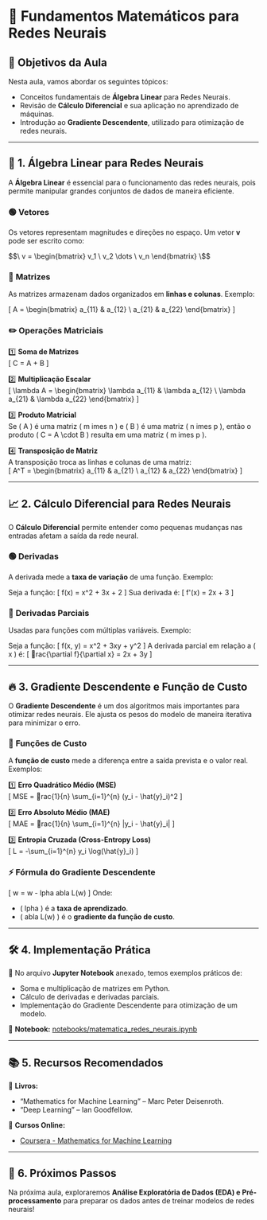 # 📌 Fundamentos Matemáticos para Redes Neurais

## 🎯 Objetivos da Aula
Nesta aula, vamos abordar os seguintes tópicos:
- Conceitos fundamentais de **Álgebra Linear** para Redes Neurais.
- Revisão de **Cálculo Diferencial** e sua aplicação no aprendizado de máquinas.
- Introdução ao **Gradiente Descendente**, utilizado para otimização de redes neurais.

---

## 🔢 1. Álgebra Linear para Redes Neurais
A **Álgebra Linear** é essencial para o funcionamento das redes neurais, pois permite manipular grandes conjuntos de dados de maneira eficiente.

### 🟢 **Vetores**
Os vetores representam magnitudes e direções no espaço. Um vetor **v** pode ser escrito como:

$$\ v = \begin{bmatrix} v_1 \ v_2 \dots \ v_n \end{bmatrix} \$$

### 🔵 **Matrizes**
As matrizes armazenam dados organizados em **linhas e colunas**. Exemplo:

\[
A = \begin{bmatrix} a_{11} & a_{12} \ a_{21} & a_{22} \end{bmatrix}
\]

### ✏️ **Operações Matriciais**
1️⃣ **Soma de Matrizes**  
\[
C = A + B
\]

2️⃣ **Multiplicação Escalar**  
\[
\lambda A = \begin{bmatrix} \lambda a_{11} & \lambda a_{12} \ \lambda a_{21} & \lambda a_{22} \end{bmatrix}
\]

3️⃣ **Produto Matricial**  
Se \( A \) é uma matriz \( m 	imes n \) e \( B \) é uma matriz \( n 	imes p \), então o produto \( C = A \cdot B \) resulta em uma matriz \( m 	imes p \).

4️⃣ **Transposição de Matriz**  
A transposição troca as linhas e colunas de uma matriz:  
\[
A^T = \begin{bmatrix} a_{11} & a_{21} \ a_{12} & a_{22} \end{bmatrix}
\]

---

## 📈 2. Cálculo Diferencial para Redes Neurais
O **Cálculo Diferencial** permite entender como pequenas mudanças nas entradas afetam a saída da rede neural.

### 🟢 **Derivadas**
A derivada mede a **taxa de variação** de uma função. Exemplo:

Seja a função:
\[
f(x) = x^2 + 3x + 2
\]
Sua derivada é:
\[
f'(x) = 2x + 3
\]

### 🔵 **Derivadas Parciais**
Usadas para funções com múltiplas variáveis. Exemplo:

Seja a função:
\[
f(x, y) = x^2 + 3xy + y^2
\]
A derivada parcial em relação a \( x \) é:
\[
rac{\partial f}{\partial x} = 2x + 3y
\]

---

## 🔥 3. Gradiente Descendente e Função de Custo
O **Gradiente Descendente** é um dos algoritmos mais importantes para otimizar redes neurais. Ele ajusta os pesos do modelo de maneira iterativa para minimizar o erro.

### 📌 **Funções de Custo**
A **função de custo** mede a diferença entre a saída prevista e o valor real. Exemplos:

1️⃣ **Erro Quadrático Médio (MSE)**  
\[
MSE = rac{1}{n} \sum_{i=1}^{n} (y_i - \hat{y}_i)^2
\]

2️⃣ **Erro Absoluto Médio (MAE)**  
\[
MAE = rac{1}{n} \sum_{i=1}^{n} |y_i - \hat{y}_i|
\]

3️⃣ **Entropia Cruzada (Cross-Entropy Loss)**  
\[
L = -\sum_{i=1}^{n} y_i \log(\hat{y}_i)
\]

### ⚡ **Fórmula do Gradiente Descendente**
\[
w = w -  lpha 
abla L(w)
\]
Onde:
- \(  lpha \) é a **taxa de aprendizado**.
- \( 
abla L(w) \) é o **gradiente da função de custo**.

---

## 🛠 4. Implementação Prática
📌 No arquivo **Jupyter Notebook** anexado, temos exemplos práticos de:
- Soma e multiplicação de matrizes em Python.
- Cálculo de derivadas e derivadas parciais.
- Implementação do Gradiente Descendente para otimização de um modelo.

🔗 **Notebook:** [notebooks/matematica_redes_neurais.ipynb](notebooks/matematica_redes_neurais.ipynb)

---

## 📚 5. Recursos Recomendados
📖 **Livros:**
- “Mathematics for Machine Learning” – Marc Peter Deisenroth.
- “Deep Learning” – Ian Goodfellow.

🎥 **Cursos Online:**
- [Coursera - Mathematics for Machine Learning](https://www.coursera.org/specializations/mathematics-machine-learning)

---

## 🚀 6. Próximos Passos
Na próxima aula, exploraremos **Análise Exploratória de Dados (EDA) e Pré-processamento** para preparar os dados antes de treinar modelos de redes neurais!

